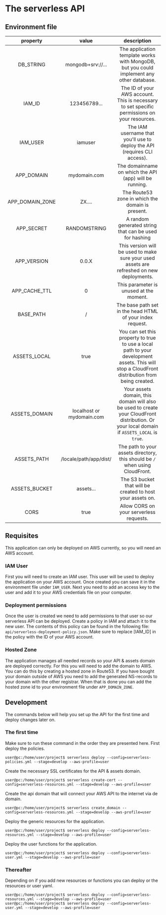 # The serverless API

## Environment file

|  property  |       value       |                                                                  description                                                                   |
|:----------:|:-----------------:|:----------------------------------------------------------------------------------------------------------------------------------------------:|
| DB_STRING  | mongodb+srv://... |                            The application template works with MongoDB, but you could implement any other database.                            |
| IAM_ID | 123456789... |                          The ID of your AWS account. This is necessary to set specific permissions on your resources.                          |
| IAM_USER | iamuser |                                   The IAM username that you'll use to deploy the API (requires CLI access).                                    |
| APP_DOMAIN | mydomain.com |                                             The domainname on which the API (app) will be running.                                             |
| APP_DOMAIN_ZONE | ZX.... |                                                The Route53 zone in which the domain is present.                                                |
| APP_SECRET | RANDOMSTRING |                                             A random generated string that can be used for hashing                                             |
| APP_VERSION | 0.0.X |                           This version will be used to make sure your used assets are refreshed on new deployments.                            |
| APP_CACHE_TTL | 0 |                                                    This parameter is unused at the moment.                                                     |
| BASE_PATH | / |                                           The base path set in the head HTML of your index request.                                            |
| ASSETS_LOCAL | true | You can set this property to true to use a local path to your development assets. This will stop a CloudFront distribution from being created. |
| ASSETS_DOMAIN | localhost or mydomain.com |  Your assets domain, this domain will also be used to create your CloudFront distribution. Or your local domain if `ASSETS_LOCAL` is `true`.   | 
| ASSETS_PATH | /locale/path/app/dist/ |                                  The path to your assets directory, this should be `/` when using CloudFront.                                  |
| ASSETS_BUCKET | assets... | The S3 bucket that will be created to host your assets on. |
| CORS | true | Allow CORS on your serverless requests. |

## Requisites

This application can only be deployed on AWS currently, so you will need an AWS account.

### IAM User
First you will need to create an IAM user.
This user will be used to deploy the application on your AWS account.
Once created you can save it in the environment file under `IAM_USER`.
Next you need to add an access key to the user and add it to your AWS credentials file on your computer.

### Deployment permissions

Once the user is created we need to add permissions to that user so our serverless API can be deployed.
Create a policy in IAM and attach it to the new user.
The contents of this policy can be found in the following file: `api/serverless-deployment-policy.json`.
Make sure to replace [IAM_ID] in the policy with the ID of your AWS account.

### Hosted Zone

The application manages all needed records so your API & assets domain are deployed correctly.
For this you will need to add the domain to AWS.
You can do this by creating a hosted zone in Route53.
If you have bought your domain outside of AWS you need to add the generated NS-records to your domain with the other registrar.
When that is done you can add the hosted zone id to your environment file under `APP_DOMAIN_ZONE`.

## Development

The commands below will help you set up the API for the first time and deploy changes later on.

### The first time
Make sure to run these command in the order they are presented here.
First deploy the policies.
```
user@pc:/home/user/project$ serverless deploy --config=serverless-policies.yml --stage=develop --aws-profile=user
```
Create the necessary SSL certificates for the API & assets domain.
```
user@pc:/home/user/project$ serverless create-cert --config=serverless-resources.yml --stage=develop --aws-profile=user
```
Create the api domain that will connect your AWS API to the internet via de domain.
```
user@pc:/home/user/project$ serverless create_domain --config=serverless-resources.yml --stage=develop --aws-profile=user
```
Deploy the generic resources for the application.
```
user@pc:/home/user/project$ serverless deploy --config=serverless-resources.yml --stage=develop --aws-profile=user
```
Deploy the user functions for the application.
```
user@pc:/home/user/project$ serverless deploy --config=serverless-user.yml --stage=develop --aws-profile=user
```

### Thereafter
Depending on if you add new resources or functions you can deploy or the resources or user yaml.
```
user@pc:/home/user/project$ serverless deploy --config=serverless-resources.yml --stage=develop --aws-profile=user
user@pc:/home/user/project$ serverless deploy --config=serverless-user.yml --stage=develop --aws-profile=user
```
